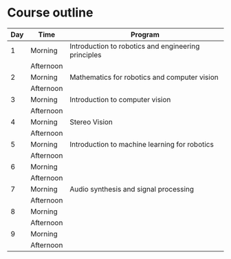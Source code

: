 # Course outline

| Day   | Time       | Program                                                           |
| ----- | ---------- | ------------------------------------------------------------------|
| 1     | Morning    | Introduction to robotics and engineering principles               |
|       | Afternoon  |                                                                   |
| 2     | Morning    | Mathematics for robotics and computer vision                      |
|       | Afternoon  |                                                                   |
| 3     | Morning    | Introduction to computer vision                                   |
|       | Afternoon  |                                                                   |
| 4     | Morning    | Stereo Vision                                                     |
|       | Afternoon  |                                                                   |
| 5     | Morning    | Introduction to machine learning for robotics                     |
|       | Afternoon  |                                                                   |
| 6     | Morning    |                                                                   |
|       | Afternoon  |                                                                   |
| 7     | Morning    |  Audio synthesis and signal processing                            |
|       | Afternoon  |                                                                   |
| 8     | Morning    |                                                                   |
|       | Afternoon  |                                                                   |
| 9     | Morning    |                                                                   |
|       | Afternoon  |                                                                   |
